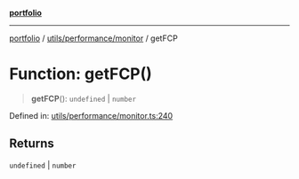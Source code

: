 [**portfolio**](../../../../README.md)

***

[portfolio](../../../../modules.md) / [utils/performance/monitor](../README.md) / getFCP

# Function: getFCP()

> **getFCP**(): `undefined` \| `number`

Defined in: [utils/performance/monitor.ts:240](https://github.com/tnorlund/Portfolio/blob/ed809a84b311878a5d5ab0478e10ed8cf2141530/portfolio/utils/performance/monitor.ts#L240)

## Returns

`undefined` \| `number`
